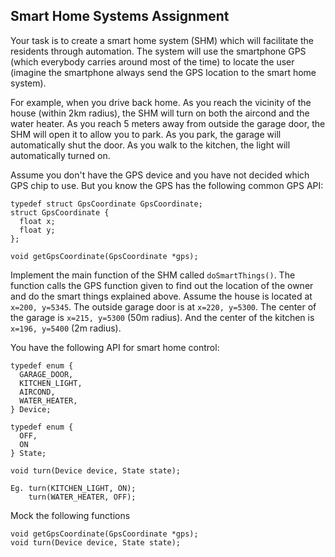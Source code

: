 Smart Home Systems Assignment
----------

Your task is to create a smart home system (SHM) which will facilitate the residents through automation. The system will use the smartphone GPS (which everybody carries around most of the time) to locate the user (imagine the smartphone always send the GPS location to the smart home system). 

For example, when you drive back home. As you reach the vicinity of the house (within 2km radius), the SHM will turn on both the aircond and the water heater. As you reach 5 meters away from outside the garage door, the SHM will open it to allow you to park. As you park, the garage will automatically shut the door. As you walk to the kitchen, the light will automatically turned on.

Assume you don't have the GPS device and you have not decided which GPS chip to use. But you know the GPS has the following common GPS API:
```
typedef struct GpsCoordinate GpsCoordinate;
struct GpsCoordinate {
  float x;
  float y;   
};
 
void getGpsCoordinate(GpsCoordinate *gps);
```
Implement the main function of the SHM called `doSmartThings()`. The function calls the GPS function given to find out the location of the owner and do the smart things explained above. Assume the house is located at `x=200, y=5345`. The outside garage door is at `x=220, y=5300`. The center of the garage is `x=215, y=5300` (50m radius). And the center of the kitchen is `x=196, y=5400` (2m radius). 

You have the following API for smart home control:
```
typedef enum {
  GARAGE_DOOR,
  KITCHEN_LIGHT,
  AIRCOND,
  WATER_HEATER,
} Device;

typedef enum {
  OFF,
  ON
} State;

void turn(Device device, State state);

Eg. turn(KITCHEN_LIGHT, ON);
    turn(WATER_HEATER, OFF);
```
Mock the following functions
```
void getGpsCoordinate(GpsCoordinate *gps);
void turn(Device device, State state);
```
